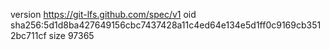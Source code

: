 version https://git-lfs.github.com/spec/v1
oid sha256:5d1d8ba427649156cbc7437428a11c4ed64e134e5d1ff0c9169cb3512bc711cf
size 97365
